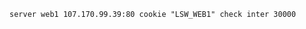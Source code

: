 <!-- usedin: [ _includes/_inlines/AddOns/common/haproxy] - layout:code post: haproxy_specify-an-haproxy-test-interval -->

```
server web1 107.170.99.39:80 cookie "LSW_WEB1" check inter 30000
```
